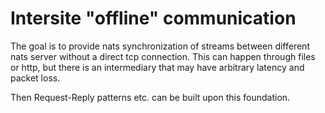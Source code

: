 # Intersite "offline" communication

The goal is to provide nats synchronization of streams between different nats server without a direct tcp connection. This can happen through files or http, but there is an intermediary that may have arbitrary latency and packet loss.

Then Request-Reply patterns etc. can be built upon this foundation.
